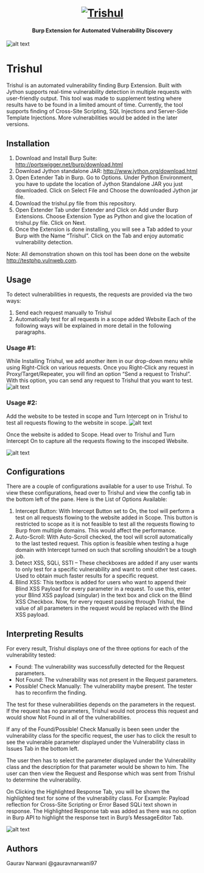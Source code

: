 <h1 align="center">
  <br>
  <a href="https://github.com/gauravnarwani97/Trishul"><img src="https://i.ibb.co/d7Z6Xjp/Trishul.png" alt="Trishul"></a>
</h1>

<h4 align="center">Burp Extension for Automated Vulnerability Discovery</h4>

![alt text](https://raw.githubusercontent.com/gauravnarwani97/Trishul/master/trishul_main_picture.png "Trishul Main")

# Trishul
Trishul is an automated vulnerability finding Burp Extension. Built with Jython supports real-time vulnerability detection in multiple requests with user-friendly output. This tool was made to supplement testing where results have to be found in a limited amount of time. Currently, the tool supports finding of Cross-Site Scripting, SQL Injections and Server-Side Template Injections. More vulnerabilities would be added in the later versions.

## Installation
1. Download and Install Burp Suite: http://portswigger.net/burp/download.html
2. Download Jython standalone JAR: http://www.jython.org/download.html
3. Open Extender Tab in Burp. Go to Options. Under Python Environment, you have to update the location of Jython Standalone JAR you just downloaded. Click on Select File and Choose the downloaded Jython jar file.
4. Download the trishul.py file from this repository.
5. Open Extender Tab under Extender and Click on Add under Burp Extensions. Choose Extension Type as Python and give the location of trishul.py file. Click on Next.
6. Once the Extension is done installing, you will see a Tab added to your Burp with the Name “Trishul”. Click on the Tab and enjoy automatic vulnerability detection.

Note: All demonstration shown on this tool has been done on the website http://testphp.vulnweb.com.

## Usage
To detect vulnerabilities in requests, the requests are provided via the two ways:
1. Send each request manually to Trishul
2. Automatically test for all requests in a scope added Website
Each of the following ways will be explained in more detail in the following paragraphs.

### Usage #1:
While Installing Trishul, we add another item in our drop-down menu while using Right-Click on various requests. Once you Right-Click any request in Proxy/Target/Repeater, you will find an option “Send a request to Trishul”. With this option, you can send any request to Trishul that you want to test.
![alt text](https://raw.githubusercontent.com/gauravnarwani97/Trishul/master/trishul_send_req.png "send_req_to_trishul")

### Usage #2:
Add the website to be tested in scope and Turn Intercept on in Trishul to test all requests flowing to the website in scope.
![alt text](https://raw.githubusercontent.com/gauravnarwani97/Trishul/master/trishul_add_website_scope.png "show_scope")

Once the website is added to Scope. Head over to Trishul and Turn Intercept On to capture all the requests flowing to the inscoped Website.

![alt text](https://raw.githubusercontent.com/gauravnarwani97/Trishul/master/Trishul_intercept_working_gif.gif "intercept_video")

## Configurations
There are a couple of configurations available for a user to use Trishul. To view these configurations, head over to Trishul and view the config tab in the bottom left of the pane. Here is the List of Options Available:
1. Intercept Button: With Intercept Button set to On, the tool will perform a test on all requests flowing to the website added in Scope. This button is restricted to scope as it is not feasible to test all the requests flowing to Burp from multiple domains. This would affect the performance.
2. Auto-Scroll: With Auto-Scroll checked, the tool will scroll automatically to the last tested request. This option is feasible when testing a huge domain with Intercept turned on such that scrolling shouldn’t be a tough job.
3. Detect XSS, SQLi, SSTI – These checkboxes are added if any user wants to only test for a specific vulnerability and want to omit other test cases. Used to obtain much faster results for a specific request.
4. Blind XSS: This textbox is added for users who want to append their Blind XSS Payload for every parameter in a request. To use this, enter your Blind XSS payload (singular) in the text box and click on the Blind XSS Checkbox. Now, for every request passing through Trishul, the value of all parameters in the request would be replaced with the Blind XSS payload.

## Interpreting Results
For every result, Trishul displays one of the three options for each of the vulnerability tested:
+	Found: The vulnerability was successfully detected for the Request parameters.
+	Not Found: The vulnerability was not present in the Request parameters.
+	Possible! Check Manually: The vulnerability maybe present. The tester has to reconfirm the finding.

The test for these vulnerabilities depends on the parameters in the request. If the request has no parameters, Trishul would not process this request and would show Not Found in all of the vulnerabilities.

If any of the Found/Possible! Check Manually is been seen under the vulnerability class for the specific request, the user has to click the result to see the vulnerable parameter displayed under the Vulnerability class in Issues Tab in the bottom left.

The user then has to select the parameter displayed under the Vulnerability class and the description for that parameter would be shown to him. The user can then view the Request and Response which was sent from Trishul to determine the vulnerability.

On Clicking the Highlighted Response Tab, you will be shown the highlighted text for some of the vulnerability class. For Example: Payload reflection for Cross-Site Scripting or Error Based SQLi text shown in response. The Highlighted Response tab was added as there was no option in Burp API to highlight the response text in Burp’s MessageEditor Tab.

![alt text](https://raw.githubusercontent.com/gauravnarwani97/Trishul/master/trishul_usage.gif "Trishul Usage Video")


## Authors
Gaurav Narwani @gauravnarwani97
